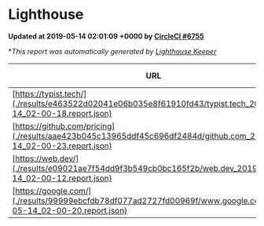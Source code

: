
# Lighthouse

**Updated at 2019-05-14 02:01:09 +0000 by [CircleCI #6755](https://circleci.com/gh/ItinerisLtd/lighthouse-keeper-example/6755)**

**This report was automatically generated by [Lighthouse Keeper](https://github.com/itinerisltd/lighthouse-keeper)*

| URL | Performance | Accessibility | Best Practices | SEO | PWA | Updated At |
| --- | --- | --- | --- | --- | --- | --- |
| [https://typist.tech/](./results/e463522d02041e06b035e8f61910fd43/typist.tech_2019-05-14_02-00-18.report.json) | 1 |  |  |  |  | 2019-05-14T02:00:18.628Z |
| [https://github.com/pricing](./results/aae423b045c13965ddf45c696df2484d/github.com_2019-05-14_02-00-23.report.json) | 0.79 | 0.93 | 0.93 | 0.92 | 0.56 | 2019-05-14T02:00:23.785Z |
| [https://web.dev/](./results/e09021ae7f54dd9f3b549cb0bc165f2b/web.dev_2019-05-14_02-00-12.report.json) | 0.94 | 0.9 | 1 | 0.96 | 1 | 2019-05-14T02:00:12.137Z |
| [https://google.com/](./results/99999ebcfdb78df077ad2727fd00969f/www.google.com_2019-05-14_02-00-20.report.json) | 0.94 | 0.86 | 0.93 | 0.82 | 0.56 | 2019-05-14T02:00:20.966Z |
